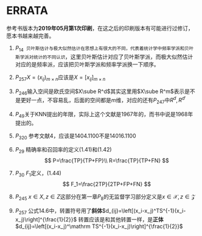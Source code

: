 # ERRATA

参考书版本为**2019年05月第1次印刷**，在这之后的印刷版本有可能进行过修订，愿本书越来越完善。

1. $P_{14}$` 贝叶斯估计与极大似然估计在思想上有很大的不同，代表着统计学中频率学派和贝叶斯学派对统计的不同认识`，这里贝叶斯估计对应了贝叶斯学派，而极大似然估计对应的是频率派，应该把贝叶斯学派和频率学派换一下顺序。

2. $P_{257}$$X=(x_{ij})_{m\times n}$应该是$X=[x_{ij}]_{m\times n}$

3. $P_{246}$输入空间是欧氏空间$X\sube R^d$其实这里用$X\sube R^m$表示是不是更好一点，不容易乱，后面的空间都是$m$维，对应的还有$P_{247}$中$R^d,R^{d'}$

4. $P_{49}$关于KNN提出的年限，实际上这个文献是1967年的，而书中说是1968年提出的。

5. $P_{320}$ 参考文献4，应该是1404.1100不是14016.1100

6. $P_{29}$ 精确率和召回率的定义(1.41)和(1.42)
   $$
   P=\frac{TP}{TP+FP}\\
   R=\frac{TP}{TP+FN}
   $$
   
7. $P_{30}$ $F_1$定义，(1.44)
   $$
   F_1=\frac{2TP}{2TP+FP+FN}
   $$
   
8. $P_{245}$ $x \in X, z \in Z$这部分在第一章$P_8$的无监督学习部分定义是$x \in \mathcal{X}, z \in \mathcal{Z}$

9. $P_{257}$ 公式14.6中，转置符号用了**斜体**$d_{ij}=\left[(x_i-x_j)^TS^{-1}(x_i-x_j)\right]^{\frac{1}{2}}$
   转置应该是和其他转置一样，是**正体**$d_{ij}=\left[(x_i-x_j)^\mathrm TS^{-1}(x_i-x_j)\right]^{\frac{1}{2}}$

